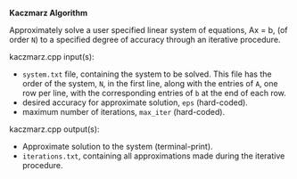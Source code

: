 **Kaczmarz Algorithm**

Approximately solve a user specified linear system of equations, Ax = b, (of order `N`) to a specified degree of accuracy through an iterative procedure.

kaczmarz.cpp input(s):
   - `system.txt` file, containing the system to be solved.  This file has the order of the system, `N`, in the first line, along with the entries of `A`, one row per line, with the corresponding entries of `b` at the end of each row.
   - desired accuracy for approximate solution, `eps` (hard-coded).
   - maximum number of iterations, `max_iter` (hard-coded).

kaczmarz.cpp output(s):
   - Approximate solution to the system (terminal-print).
   - `iterations.txt`, containing all approximations made during the iterative procedure.